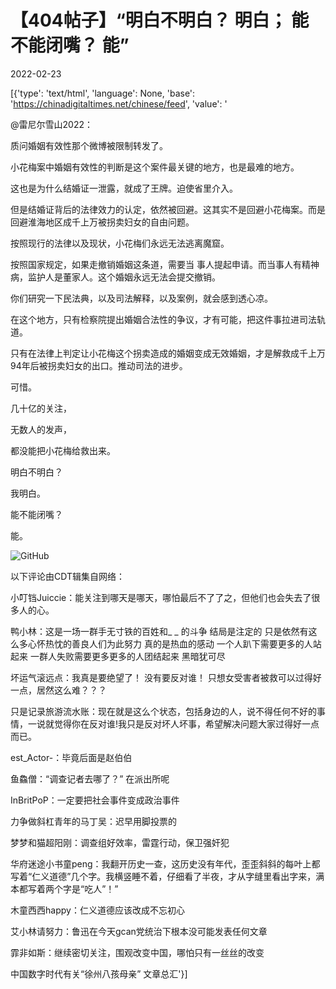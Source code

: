 # 【404帖子】“明白不明白？ 明白； 能不能闭嘴？ 能”

2022-02-23

[{'type': 'text/html', 'language': None, 'base': 'https://chinadigitaltimes.net/chinese/feed', 'value': '











@雷尼尔雪山2022：

质问婚姻有效性那个微博被限制转发了。

小花梅案中婚姻有效性的判断是这个案件最关键的地方，也是最难的地方。

这也是为什么结婚证一泄露，就成了王牌。迫使省里介入。

但是结婚证背后的法律效力的认定，依然被回避。这其实不是回避小花梅案。而是回避淮海地区成千上万被拐卖妇女的自由问题。

按照现行的法律以及现状，小花梅们永远无法逃离魔窟。

按照国家规定，如果走撤销婚姻这条道，需要当 事人提起申请。而当事人有精神病，监护人是董家人。这个婚姻永远无法会提交撤销。

你们研究一下民法典，以及司法解释，以及案例，就会感到透心凉。

在这个地方，只有检察院提出婚姻合法性的争议，才有可能，把这件事拉进司法轨道。

只有在法律上判定让小花梅这个拐卖造成的婚姻变成无效婚姻，才是解救成千上万94年后被拐卖妇女的出口。推动司法的进步。

可惜。

几十亿的关注，

无数人的发声，

都没能把小花梅给救出来。

明白不明白？

我明白。

能不能闭嘴？

能。

![GitHub](https://chinadigitaltimes.net/chinese/files/2022/02/IMG_1941-scaled.jpg)

以下评论由CDT辑集自网络：



小叮铛Juiccie：能关注到哪天是哪天，哪怕最后不了了之，但他们也会失去了很多人的心。

鸭小林：这是一场一群手无寸铁的百姓和_ _ 的斗争 结局是注定的 只是依然有这么多心怀热忱的善良人们为此努力 真的是热血的感动 一个人趴下需要更多的人站起来 一群人失败需要更多更多的人团结起来 黑暗犹可尽

坏运气滚远点：我真是要绝望了！ 没有要反对谁！ 只想女受害者被救可以过得好一点，居然这么难？？？

只是记录旅游流水账：现在就是这么个状态，包括身边的人，说不得任何不好的事情，一说就觉得你在反对谁!我只是反对坏人坏事，希望解决问题大家过得好一点而已。

est_Actor-：毕竟后面是赵伯伯

鱼鱻僧：“调查记者去哪了？” 在派出所呢

InBritPoP：一定要把社会事件变成政治事件

力争做斜杠青年的马丁吴：迟早用脚投票的

梦梦和猫超阳刚：调查组好效率，雷霆行动，保卫强奸犯

华府迷途小书童peng：我翻开历史一查，这历史没有年代，歪歪斜斜的每叶上都写着“仁义道德”几个字。我横竖睡不着，仔细看了半夜，才从字缝里看出字来，满本都写着两个字是“吃人”！”

木童西西happy：仁义道德应该改成不忘初心

艾小林请努力：鲁迅在今天gcan党统治下根本没可能发表任何文章

霏非如斯：继续密切关注，围观改变中国，哪怕只有一丝丝的改变

中国数字时代有关“徐州八孩母亲” 文章总汇'}]